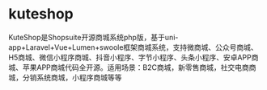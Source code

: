 # kuteshop
KuteShop是Shopsuite开源商城系统php版，基于uni-app+Laravel+Vue+Lumen+swoole框架商城系统，支持微商城、公众号商城、H5商城、微信小程序商城、抖音小程序、字节小程序、头条小程序、安卓APP商城、苹果APP商城代码全开源。适用场景：B2C商城，新零售商城，社交电商商城，分销系统商城，小程序商城等等
